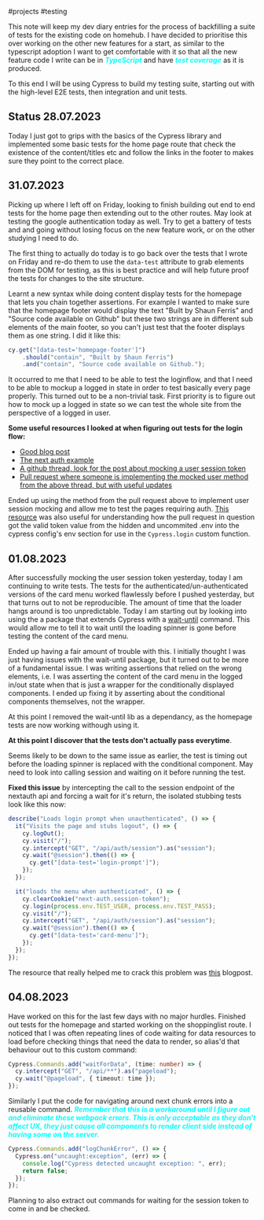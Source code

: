 #projects #testing

This note will keep my dev diary entries for the process of backfilling a suite of tests for the existing code on homehub. I have decided to prioritise this over working on the other new features for a start, as similar to the typescript adoption I want to get comfortable with it so that all the new feature code I write can be in <span style="color: cyan; font-weight: bold; font-style: italic;">TypeScript</span> and have <span style="color: cyan; font-weight: bold; font-style: italic;">test coverage</span> as it is produced.

To this end I will be using Cypress to build my testing suite, starting out with the high-level E2E tests, then integration and unit tests.

## Status 28.07.2023
Today I just got to grips with the basics of the Cypress library and implemented some basic tests for the home page route that check the existence of the content/titles etc and follow the links in the footer to makes sure they point to the correct place.

## 31.07.2023
Picking up where I left off on Friday, looking to finish building out end to end tests for the home page then extending out to the other routes. May look at testing the google authentication today as well. Try to get a battery of tests and and going without losing focus on the new feature work, or on the other studying I need to do.

The first thing to actually do today is to go back over the tests that I wrote on Friday and re-do them to use the `data-test` attribute to grab elements from the DOM for testing, as this is best practice and will help future proof the tests for changes to the site structure.

Learnt a new syntax while doing content display tests for the homepage that lets you chain together assertions. For example I wanted to make sure that the homepage footer would display the text "Built by Shaun Ferris" and "Source code available on Github" but these two strings are in different sub elements of the main footer, so you can't just test that the footer displays them as one string. I did it like this:
```typescript
cy.get("[data-test='homepage-footer']")
	.should("contain", "Built by Shaun Ferris")
	.and("contain", "Source code available on Github.");
```

It occurred to me that I need to be able to test the loginflow, and that I need to be able to mockup a logged in state in order to test basically every page properly. This turned out to be a non-trivial task. First priority is to figure out how to mock up a logged in state so we can test the whole site from the perspective of a logged in user.

**Some useful resources I looked at when figuring out tests for the login flow:**
- [Good blog post](https://filiphric.com/use-session-instead-of-login-page-object-in-cypress)
- [The next auth example](https://next-auth.js.org/tutorials/testing-with-cypress)
- [A github thread, look for the post about mocking a user session token](https://github.com/nextauthjs/next-auth/discussions/2053)
- [Pull request where someone is implementing the mocked user method from the above thread, but with useful updates](https://github.com/scientist-softserv/webstore/pull/197/files#diff-1b1a73ba561eab6738c8b62510feed5b10edcd25c56626ac79017752b806439d)

Ended up using the method from the pull request above to implement user session mocking and allow me to test the pages requiring auth. [This resource](https://www.howtocode.io/posts/cypress/cypress-environment-variables) was also useful for understanding how the pull request in question got the valid token value from the hidden and uncommited .env into the cypress config's env section for use in the `Cypress.login` custom function.

## 01.08.2023
After successfully mocking the user session token yesterday, today I am continuing to write tests. The tests for the authenticated/un-authenticated versions of the card menu worked flawlessly before I pushed yesterday, but that turns out to not be reproducible. The amount of time that the loader hangs around is too unpredictable. Today I am starting out by looking into using the a package that extends Cypress with a [wait-until](https://www.npmjs.com/package/cypress-wait-until) command. This would allow me to tell it to wait until the loading spinner is gone before testing the content of the card menu. 

Ended up having a fair amount of trouble with this. I initially thought I was just having issues with the wait-until package, but it turned out to  be more of a fundamental issue. I was writing assertions that relied on the wrong elements, i.e. I was asserting the content of the card menu in the logged in/out state when that is just a wrapper for the conditionally displayed components. I ended up fixing it by asserting about the conditional components themselves, not the wrapper. 

At this point I removed the wait-until lib as a dependancy, as the homepage tests are now working withough using it.

**At this point I discover that the tests don't actually pass everytime**.

Seems likely to be down to the same issue as earlier, the test is timing out before the loading spinner is replaced with the conditional component. May need to look into calling session and waiting on it before running the test.

**Fixed this issue** by intercepting the call to the session endpoint of the nextauth api and forcing a wait for it's return, the isolated stubbing tests look like this now:
```typescript
describe("Loads login prompt when unauthenticated", () => {
  it("Visits the page and stubs logout", () => {
    cy.logOut();
    cy.visit("/");
    cy.intercept("GET", "/api/auth/session").as("session");
    cy.wait("@session").then(() => {
      cy.get("[data-test='login-prompt']");
    });
  });

  it("loads the menu when authenticated", () => {
    cy.clearCookie("next-auth.session-token");
    cy.login(process.env.TEST_USER, process.env.TEST_PASS);
    cy.visit("/");
    cy.intercept("GET", "/api/auth/session").as("session");
    cy.wait("@session").then(() => {
      cy.get("[data-test='card-menu']");
    });
  });
});
```
The resource that really helped me to crack this problem was [this](https://webtips.dev/webtips/cypress/wait-for-element-to-disappear) blogpost.

## 04.08.2023
Have worked on this for the last few days with no major hurdles. Finished out tests for the homepage and started working on the shoppinglist route. I noticed that I was often repeating lines of code waiting for data resources to load before checking things that need the data to render, so alias'd that behaviour out to this custom command:
```typescript
Cypress.Commands.add("waitForData", (time: number) => {
  cy.intercept("GET", "/api/**").as("pageload");
  cy.wait("@pageload", { timeout: time });
});
```

Similarly I put the code for navigating around next chunk errors into a reusable command. <span style="color: cyan; font-weight: bold; font-style: italic;">Remember that this is a workaround until I figure out and eliminate these webpack errors. This is only acceptable as they don't affect UX, they just cause all components to render client side instead of having some on the server.</span>
```typescript
Cypress.Commands.add("logChunkError", () => {
  Cypress.on("uncaught:exception", (err) => {
    console.log("Cypress detected uncaught exception: ", err);
    return false;
  });
});
```

Planning to also extract out commands for waiting for the session token to come in and be checked.